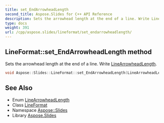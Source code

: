 ```yaml
---
title: set_EndArrowheadLength
second_title: Aspose.Slides for C++ API Reference
description: Sets the arrowhead length at the end of a line. Write LineArrowheadLength.
type: docs
weight: 391
url: /cpp/aspose.slides/lineformat/set_endarrowheadlength/
---
```

## LineFormat::set_EndArrowheadLength method


Sets the arrowhead length at the end of a line. Write [LineArrowheadLength](../../linearrowheadlength/).

```cpp
void Aspose::Slides::LineFormat::set_EndArrowheadLength(LineArrowheadLength value) override
```

## See Also

* Enum [LineArrowheadLength](../../linearrowheadlength/)
* Class [LineFormat](../)
* Namespace [Aspose::Slides](../../)
* Library [Aspose.Slides](../../../)
